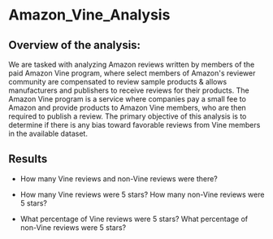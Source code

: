 # Amazon_Vine_Analysis
## Overview of the analysis:
We are tasked with analyzing Amazon reviews written by members of the paid Amazon Vine program, where select members of Amazon's reviewer community are compensated to review sample products & allows manufacturers and publishers to receive reviews for their products. The Amazon Vine program is a service where companies pay a small fee to Amazon and provide products to Amazon Vine members, who are then required to publish a review. The primary objective of this analysis is to determine if there is any bias toward favorable reviews from Vine members in the available dataset.

## Results 
  - How many Vine reviews and non-Vine reviews were there?


  - How many Vine reviews were 5 stars? How many non-Vine reviews were 5 stars?


  - What percentage of Vine reviews were 5 stars? What percentage of non-Vine reviews were 5 stars?
